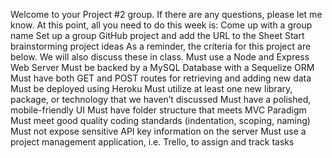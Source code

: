  Welcome to your Project #2 group. If there are any questions, please let me know. At this point, all you need to do this week is:
Come up with a group name
Set up a group GitHub project and add the URL to the Sheet
Start brainstorming project ideas
As a reminder, the criteria for this project are below. We will also discuss these in class.
Must use a Node and Express Web Server
Must be backed by a MySQL Database with a Sequelize ORM
Must have both GET and POST routes for retrieving and adding new data
Must be deployed using Heroku
Must utilize at least one new library, package, or technology that we haven’t discussed
Must have a polished, mobile-friendly UI
Must have folder structure that meets MVC Paradigm
Must meet good quality coding standards (indentation, scoping, naming)
Must not expose sensitive API key information on the server
Must use a project management application, i.e. Trello, to assign and track tasks